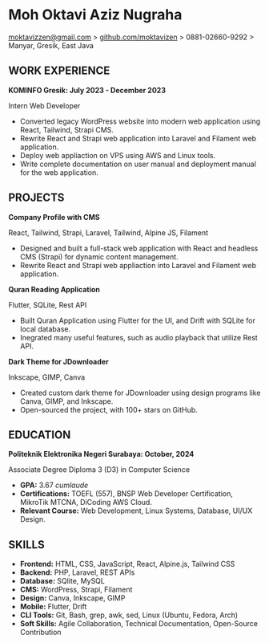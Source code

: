 # Moh Oktavi Aziz Nugraha

[moktavizzen@gmail.com](https://mail.google.com/mail/u/0/#inbox) > [github.com/moktavizen](https://github.com/moktavizen) > 0881-02660-9292 > Manyar, Gresik, East Java

## WORK EXPERIENCE

**KOMINFO Gresik: July 2023 - December 2023**

Intern Web Developer

- Converted legacy WordPress website into modern web application using React, Tailwind, Strapi CMS.
- Rewrite React and Strapi web application into Laravel and Filament web application.
- Deploy web appliaction on VPS using AWS and Linux tools.
- Write complete documentation on user manual and deployment manual for the web application.

## PROJECTS

**Company Profile with CMS**

React, Tailwind, Strapi, Laravel, Tailwind, Alpine JS, Filament
- Designed and  built a full-stack web application with React and headless CMS (Strapi) for dynamic content management.
- Rewrite React and Strapi web appliaction into Laravel and Filament web application.

**Quran Reading Application**

Flutter, SQLite, Rest API
- Built Quran Application using Flutter for the UI, and Drift with SQLite for local database.
- Inegrated many useful features, such as audio playback that utilize Rest API.

**Dark Theme for JDownloader**

Inkscape, GIMP, Canva

- Created custom dark theme for JDownloader using design programs like Canva, GIMP, and Inkscape.
- Open-sourced the project, with 100+ stars on GitHub.

## EDUCATION

**Politeknik Elektronika Negeri Surabaya: October, 2024**

Associate Degree Diploma 3 (D3) in Computer Science

- **GPA:** 3.67 *cumlaude*
- **Certifications:** TOEFL (557), BNSP Web Developer Certification, MikroTik MTCNA, DiCoding AWS Cloud.
- **Relevant Course:** Web Development, Linux Systems, Database, UI/UX Design.

## SKILLS

- **Frontend:** HTML, CSS, JavaScript, React, Alpine.js, Tailwind CSS
- **Backend:** PHP, Laravel, REST APIs
- **Database:** SQlite, MySQL
- **CMS:** WordPress, Strapi, Filament
- **Design:** Canva, Inkscape, GIMP
- **Mobile:** Flutter, Drift
- **CLI Tools:** Git, Bash, grep, awk, sed, Linux (Ubuntu, Fedora, Arch)
- **Soft Skills:** Agile Collaboration, Technical Documentation, Open-Source Contribution

